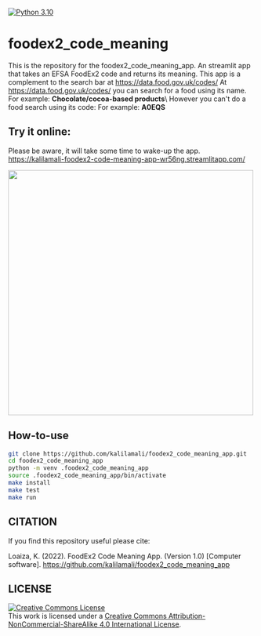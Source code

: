 [![Python 3.10](https://github.com/kalilamali/foodex2_code_meaning/actions/workflows/makefile.yml/badge.svg)](https://github.com/kalilamali/foodex2_code_meaning/actions/workflows/makefile.yml)

# foodex2_code_meaning
This is the repository for the foodex2_code_meaning_app. An streamlit app that takes an EFSA FoodEx2 code and returns its meaning. This app is a complement to the search bar at https://data.food.gov.uk/codes/ At https://data.food.gov.uk/codes/ you can search for a food using its name. For example: **Chocolate/cocoa-based products**\ However you can't do a food search using its code: For example: **A0EQS**

## Try it online:
Please be aware, it will take some time to wake-up the app. 
https://kalilamali-foodex2-code-meaning-app-wr56ng.streamlitapp.com/

<img src="https://github.com/kalilamali/foodex2_code_meaning_app/blob/main/app_image.png" width="500"/>

## How-to-use
```bash
git clone https://github.com/kalilamali/foodex2_code_meaning_app.git
cd foodex2_code_meaning_app
python -m venv .foodex2_code_meaning_app
source .foodex2_code_meaning_app/bin/activate
make install
make test
make run
```
## CITATION
If you find this repository useful please cite:

Loaiza, K. (2022). FoodEx2 Code Meaning App. (Version 1.0) [Computer software]. https://github.com/kalilamali/foodex2_code_meaning_app

## LICENSE
<a rel="license" href="http://creativecommons.org/licenses/by-nc-sa/4.0/"><img alt="Creative Commons License" style="border-width:0" src="https://i.creativecommons.org/l/by-nc-sa/4.0/88x31.png" /></a><br />This work is licensed under a <a rel="license" href="http://creativecommons.org/licenses/by-nc-sa/4.0/">Creative Commons Attribution-NonCommercial-ShareAlike 4.0 International License</a>.
